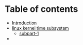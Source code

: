 # Table of contents

* [Introduction](README.md)
* [linux kernel time subsystem](time/README.md)
  * [subpart-1](chatpter-2/README.md)
*
